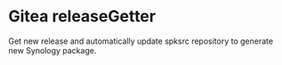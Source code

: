 # Gitea releaseGetter

Get new release and automatically update spksrc repository to generate new Synology package.